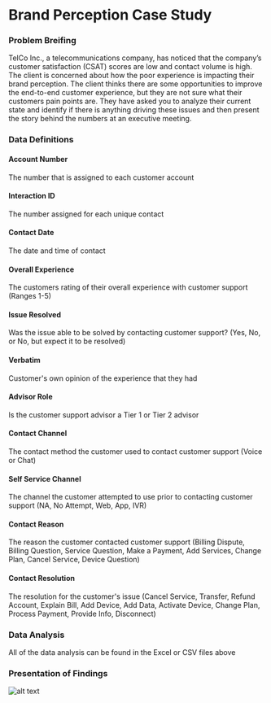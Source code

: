 # Brand Perception Case Study
 
### Problem Breifing
TelCo Inc., a telecommunications company, has noticed that the company’s customer satisfaction (CSAT)
scores are low and contact volume is high.
The client is concerned about how the poor experience is impacting their brand perception. The client
thinks there are some opportunities to improve the end-to-end customer experience, but they are not sure
what their customers pain points are.
They have asked you to analyze their current state and identify if there is anything driving these issues
and then present the story behind the numbers at an executive meeting.

### Data Definitions
#### Account Number
The number that is assigned to each customer account

#### Interaction ID
The number assigned for each unique contact

#### Contact Date
The date and time of contact

#### Overall Experience
The customers rating of their overall experience with customer support (Ranges 1-5)

#### Issue Resolved
Was the issue able to be solved by contacting customer support? (Yes, No, or No, but expect it to be resolved)

#### Verbatim
Customer's own opinion of the experience that they had

#### Advisor Role
Is the customer support advisor a Tier 1 or Tier 2 advisor

#### Contact Channel
The contact method the customer used to contact customer support (Voice or Chat)

#### Self Service Channel
The channel the customer attempted to use prior to contacting customer support (NA, No Attempt, Web, App, IVR)

#### Contact Reason
The reason the customer contacted customer support (Billing Dispute, Billing Question, Service Question, Make a Payment, Add Services, Change Plan, Cancel Service, Device Question)

#### Contact Resolution
The resolution for the customer's issue (Cancel Service, Transfer, Refund Account, Explain Bill, Add Device, Add Data, Activate Device, Change Plan, Process Payment, Provide Info, Disconnect)

### Data Analysis
All of the data analysis can be found in the Excel or CSV files above

### Presentation of Findings
![alt text](https://gyazo.com/62e04c4fb3d1aad470b19b2cc6188ec3/to/img.png)




